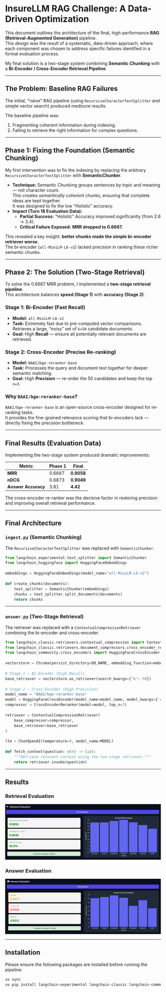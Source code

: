 # InsureLLM RAG Challenge: A Data-Driven Optimization

This document outlines the architecture of the final, high-performance **RAG (Retrieval-Augmented Generation)** pipeline.  
This design was the result of a systematic, data-driven approach, where each component was chosen to address specific failures identified in a formal evaluation process.

My final solution is a two-stage system combining **Semantic Chunking** with a **Bi-Encoder / Cross-Encoder Retrieval Pipeline**.

---

## The Problem: Baseline RAG Failures

The initial, "naive" RAG pipeline (using `RecursiveCharacterTextSplitter` and simple vector search) produced mediocre results.

The baseline pipeline was:
1. Fragmenting coherent information during indexing.  
2. Failing to retrieve the right information for complex questions.

---

## Phase 1: Fixing the Foundation (Semantic Chunking)

My first intervention was to fix the indexing by replacing the arbitrary `RecursiveCharacterTextSplitter` with **SemanticChunker**.

- **Technique:** Semantic Chunking groups sentences by topic and meaning — not character count.  
  This creates *semantically coherent* chunks, ensuring that complete ideas are kept together.  
  It was designed to fix the low “Holistic” accuracy.
- **Impact (Turn 18 Evaluation Data):**  
  - **Partial Success:** “Holistic” Accuracy improved significantly (from 2.6 → 3.4).  
  - **Critical Failure Exposed:** **MRR dropped to 0.6667**.

This revealed a key insight: **better chunks made the simple bi-encoder retriever worse.**  
The bi-encoder (`all-MiniLM-L6-v2`) lacked precision in ranking these richer semantic chunks.

---

## Phase 2: The Solution (Two-Stage Retrieval)

To solve the 0.6667 MRR problem, I implemented a **two-stage retrieval pipeline**.  
This architecture balances **speed (Stage 1)** with **accuracy (Stage 2)**.

### **Stage 1: Bi-Encoder (Fast Recall)**

- **Model:** `all-MiniLM-L6-v2`  
- **Task:** Extremely fast due to pre-computed vector comparisons. Retrieves a large, “noisy” set of `k=50` candidate documents.  
- **Goal:** High **Recall** — ensure all potentially relevant documents are retrieved.

### **Stage 2: Cross-Encoder (Precise Re-ranking)**

- **Model:** `BAAI/bge-reranker-base`  
- **Task:** Processes the query and document text *together* for deeper semantic matching.  
- **Goal:** High **Precision** — re-order the 50 candidates and keep the top `n=3`.

### **Why `BAAI/bge-reranker-base`?**

`BAAI/bge-reranker-base` is an open-source cross-encoder designed for re-ranking tasks.  
It provides the fine-grained relevance scoring that bi-encoders lack — directly fixing the precision bottleneck.

---

## Final Results (Evaluation Data)

Implementing the two-stage system produced dramatic improvements:

| Metric | Phase 1 | Final |
|---------|----------|-------|
| **MRR** | 0.6667 | **0.9058** |
| **nDCG** | 0.6873 | **0.9049** |
| **Answer Accuracy** | 3.81 | **4.42** |

The cross-encoder re-ranker was the decisive factor in restoring precision and improving overall retrieval performance.

---

## Final Architecture

### **`ingest.py` (Semantic Chunking)**

The `RecursiveCharacterTextSplitter` was replaced with `SemanticChunker`.

```python
from langchain_experimental.text_splitter import SemanticChunker
from langchain_huggingface import HuggingFaceEmbeddings

embeddings = HuggingFaceEmbeddings(model_name="all-MiniLM-L6-v2")

def create_chunks(documents):
    text_splitter = SemanticChunker(embeddings)
    chunks = text_splitter.split_documents(documents)
    return chunks
```

---

### **`answer.py` (Two-Stage Retrieval)**

The retriever was replaced with a `ContextualCompressionRetriever` combining the bi-encoder and cross-encoder.

```python
from langchain_classic.retrievers.contextual_compression import ContextualCompressionRetriever
from langchain_classic.retrievers.document_compressors.cross_encoder_rerank import CrossEncoderReranker
from langchain_community.cross_encoders import HuggingFaceCrossEncoder

vectorstore = Chroma(persist_directory=DB_NAME, embedding_function=embeddings)

# Stage 1 – Bi-Encoder (High Recall)
base_retriever = vectorstore.as_retriever(search_kwargs={"k": 50})

# Stage 2 – Cross-Encoder (High Precision)
model_name = "BAAI/bge-reranker-base"
model = HuggingFaceCrossEncoder(model_name=model_name, model_kwargs={'device': 'cpu'})
compressor = CrossEncoderReranker(model=model, top_n=3)

retriever = ContextualCompressionRetriever(
    base_compressor=compressor,
    base_retriever=base_retriever
)

llm = ChatOpenAI(temperature=0, model_name=MODEL)

def fetch_context(question: str) -> list:
    """Retrieve relevant context using the two-stage retriever."""
    return retriever.invoke(question)
```

---

## Results

### Retrieval Evaluation

![Retrieval Evaluation](assests/1_after_encoder.PNG)

### Answer Evaluation

![Answer Evaluation](assests/2_after_encoder.PNG)

---

## Installation

Please ensure the following packages are installed before running the pipeline:

```bash
uv sync
uv pip install langchain-experimental langchain-classic langchain-community
```

